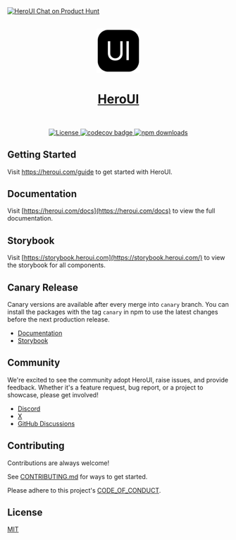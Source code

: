 <a href="https://ph.heroui.chat?utm_source=https://github.com/heroui-inc/heroui&utm_medium=banner">
  <img alt="HeroUI Chat on Product Hunt" src="https://heroui-chat-assets.nyc3.cdn.digitaloceanspaces.com/github_banner-round.png">
</a>

<br/>
<br/>

<p align="center">
  <a href="https://heroui.com">
      <img width="20%" src="https://raw.githubusercontent.com/heroui-inc/heroui/main/apps/docs/public/isotipo.png" alt="heorui" />
      <h1 align="center">HeroUI</h1>
  </a>
</p>
</br>
<p align="center">
  <a href="https://github.com/heroui-inc/heroui/blob/main/LICENSE">
    <img src="https://img.shields.io/npm/l/@heroui/react?style=flat" alt="License">
  </a>
  <a href="https://codecov.io/gh/jrgarciadev/nextui">
    <img src="https://codecov.io/gh/jrgarciadev/nextui/branch/main/graph/badge.svg?token=QJF2QKR5N4" alt="codecov badge">
  </a>
  <!-- <a href="https://github.com/heroui-inc/heroui/actions/workflows/main.yaml">
    <img src="https://github.com/heroui-inc/heroui/actions/workflows/main.yaml/badge.svg" alt="CI/CD heroui">
  </a> -->
  <a href="https://www.npmjs.com/package/@heroui/react">
    <img src="https://img.shields.io/npm/dm/@heroui/react.svg?style=flat-round" alt="npm downloads">
  </a>
</p>

## Getting Started

Visit <a aria-label="heroui learn" href="https://heroui.com/learn">https://heroui.com/guide</a> to get started with HeroUI.

## Documentation

Visit [https://heroui.com/docs](https://heroui.com/docs) to view the full documentation.

## Storybook

Visit [https://storybook.heroui.com](https://storybook.heroui.com/) to view the storybook for all components.

## Canary Release

Canary versions are available after every merge into `canary` branch. You can install the packages with the tag `canary` in npm to use the latest changes before the next production release.

- [Documentation](https://canary.heroui.com/docs)
- [Storybook](https://canary-sb.heroui.com)

## Community

We're excited to see the community adopt HeroUI, raise issues, and provide feedback.
Whether it's a feature request, bug report, or a project to showcase, please get involved!

- [Discord](https://discord.gg/9b6yyZKmH4)
- [X](https://x.com/hero_ui)
- [GitHub Discussions](https://github.com/heroui-inc/heroui/discussions)

## Contributing

Contributions are always welcome!

See [CONTRIBUTING.md](https://github.com/heroui-inc/heroui/blob/main/CONTRIBUTING.md) for ways to get started.

Please adhere to this project's [CODE_OF_CONDUCT](https://github.com/heroui-inc/heroui/blob/main/CODE_OF_CONDUCT.md).

## License

[MIT](https://choosealicense.com/licenses/mit/)
